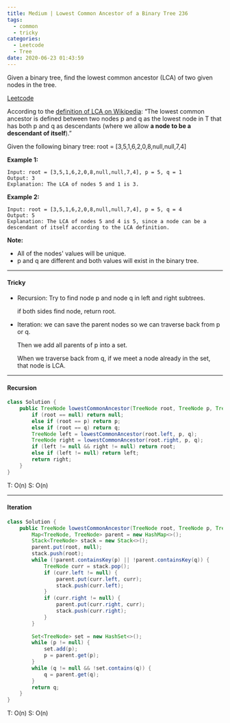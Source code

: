 ```yaml
---
title: Medium | Lowest Common Ancestor of a Binary Tree 236
tags:
  - common
  - tricky
categories:
  - Leetcode
  - Tree
date: 2020-06-23 01:43:59
---
```


Given a binary tree, find the lowest common ancestor (LCA) of two given nodes in the tree.

[Leetcode](https://leetcode.com/problems/lowest-common-ancestor-of-a-binary-tree/)

<!--more-->

According to the [definition of LCA on Wikipedia](https://en.wikipedia.org/wiki/Lowest_common_ancestor): “The lowest common ancestor is defined between two nodes p and q as the lowest node in T that has both p and q as descendants (where we allow **a node to be a descendant of itself**).”

Given the following binary tree:  root = [3,5,1,6,2,0,8,null,null,7,4]

**Example 1:**

```
Input: root = [3,5,1,6,2,0,8,null,null,7,4], p = 5, q = 1
Output: 3
Explanation: The LCA of nodes 5 and 1 is 3.
```

**Example 2:**

```
Input: root = [3,5,1,6,2,0,8,null,null,7,4], p = 5, q = 4
Output: 5
Explanation: The LCA of nodes 5 and 4 is 5, since a node can be a descendant of itself according to the LCA definition.
```

**Note:**

- All of the nodes' values will be unique.
- p and q are different and both values will exist in the binary tree.

---

#### Tricky 

* Recursion: Try to find node p and node q in left and right subtrees.

  if both sides find node, return root.

* Iteration: we can save the parent nodes so we can traverse back from p or q.

  Then we add all parents of p into a set.

  When we traverse back from q, if we meet a node already in the set, that node is LCA.

---

#### Recursion

```java
class Solution {
    public TreeNode lowestCommonAncestor(TreeNode root, TreeNode p, TreeNode q) {
        if (root == null) return null;
        else if (root == p) return p;
        else if (root == q) return q;
        TreeNode left = lowestCommonAncestor(root.left, p, q);
        TreeNode right = lowestCommonAncestor(root.right, p, q);
        if (left != null && right != null) return root;
        else if (left != null) return left;
        return right;
    }
}
```

T: O(n)			S: O(n)

---

#### Iteration

```java
class Solution {
    public TreeNode lowestCommonAncestor(TreeNode root, TreeNode p, TreeNode q) {
        Map<TreeNode, TreeNode> parent = new HashMap<>();
        Stack<TreeNode> stack = new Stack<>();
        parent.put(root, null);
        stack.push(root);
        while (!parent.containsKey(p) || !parent.containsKey(q)) {
            TreeNode curr = stack.pop();
            if (curr.left != null) {
                parent.put(curr.left, curr);
                stack.push(curr.left);
            }
            if (curr.right != null) {
                parent.put(curr.right, curr);
                stack.push(curr.right);
            }
        }
        
        Set<TreeNode> set = new HashSet<>();
        while (p != null) {
            set.add(p);
            p = parent.get(p);
        }
        while (q != null && !set.contains(q)) {
            q = parent.get(q);
        }
        return q;
    }
}
```

T: O(n)		S: O(n)

